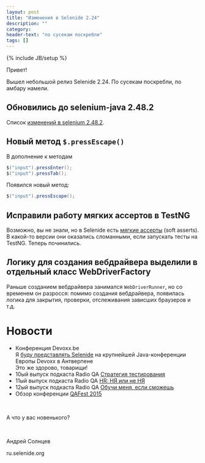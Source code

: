 ```yaml
---
layout: post
title: "Изменения в Selenide 2.24"
description: ""
category:
header-text: "по сусекам поскребли"
tags: []
---
```

{% include JB/setup %}

Привет!

Вышел небольшой релиз Selenide 2.24. По сусекам поскребли, по амбару намели.

## Обновились до selenium-java 2.48.2

Список [изменений в selenium 2.48.2]({{site.SELENIUM_CHANGELOG}}).

## Новый метод `$.pressEscape()`

В дополнение к методам 

```java
$("input").pressEnter();
$("input").pressTab();
```

Появился новый метод:

```java
$("input").pressEscape();
```

## Исправили работу мягких ассертов в TestNG

Возможно, вы не знали, но в Selenide есть [мягкие ассерты](http://ru.selenide.org/2015/05/05/selenide-2.16-and-2.17/) (soft asserts).
В какой-то версии они оказались сломанными, если запускать тесты на TestNG. Теперь починились. 

## Логику для создания вебдрайвера выделили в отдельный класс WebDriverFactory

Раньше созданием вебдрайвера занимался `WebDriverRunner`, но со временем он разросся: помимо создания вебдрайвера, 
появилась логика для закрытия, проверки, отслеживания зависших браузеров и т.д. 


# Новости

* Конференция Devoxx.be<br>
Я [буду представлять Selenide](http://cfp.devoxx.be/2015/talk/QBD-3461/Selenide:_concise_UI_Tests_in_Java._From_developers_for_developers.) на крупнейшей Java-конференции Европы Devoxx в Антверпене<br>
Это же здорово, товарищи!<br>
* 10ый выпуск подкаста Radio QA [Стратегия тестирования](http://radio-qa.com/vypusk-10-strategiya-testirovaniya/)
* 11ый выпуск подкаста Radio QA [HR: НЯ или не НЯ](http://radio-qa.com/011-hr/)
* 12ый выпуск подкаста Radio QA [Обучи меня, если сможешь](http://radio-qa.com/vypusk-12-obuchi-menya-esli-smozhesh/)
* Обзор конференции [QAFest 2015](http://automation-remarks.com/qafest-retrospective/)

<br/>

А что у вас новенького?

<br/>

Андрей Солнцев

ru.selenide.org
